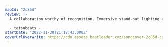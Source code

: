 ```yaml
---
mapId: "2c85d"
review: |-
  A collaboration worthy of recognition. Immersive stand-out lighting and well-mapped engaging patterns - very much worth the download.

  - tetsubeats -
startDate: "2022-11-30T21:18:43.000Z"
coverUrlOverwrite: https://cdn.assets.beatleader.xyz/songcover-2c85d-cover.jpg
---
```

